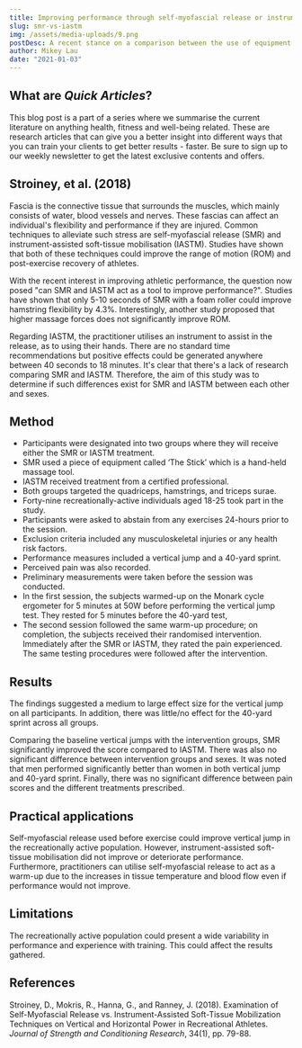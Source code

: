 ```yaml
---
title: Improving performance through self-myofascial release or instrument-assisted soft-tissue mobilisation
slug: smr-vs-iastm
img: /assets/media-uploads/9.png
postDesc: A recent stance on a comparison between the use of equipment such as foam rollers and instrument-assisted manual recipe.
author: Mikey Lau
date: "2021-01-03"
---
```


## What are _Quick Articles_?

This blog post is a part of a series where we summarise the current literature on anything health, fitness and well-being related. These are research articles that can give you a better insight into different ways that you can train your clients to get better results - faster. Be sure to sign up to our weekly newsletter to get the latest exclusive contents and offers.

## Stroiney, et al. (2018)

Fascia is the connective tissue that surrounds the muscles, which mainly consists of water, blood vessels and nerves. These fascias can affect an individual's flexibility and performance if they are injured. Common techniques to alleviate such stress are self-myofascial release (SMR) and instrument-assisted soft-tissue mobilisation (IASTM). Studies have shown that both of these techniques could improve the range of motion (ROM) and post-exercise recovery of athletes.

With the recent interest in improving athletic performance, the question now posed "can SMR and IASTM act as a tool to improve performance?". Studies have shown that only 5-10 seconds of SMR with a foam roller could improve hamstring flexibility by 4.3%. Interestingly, another study proposed that higher massage forces does not significantly improve ROM.

Regarding IASTM, the practitioner utilises an instrument to assist in the release, as to using their hands. There are no standard time recommendations but positive effects could be generated anywhere between 40 seconds to 18 minutes.
It's clear that there's a lack of research comparing SMR and IASTM. Therefore, the aim of this study was to determine if such differences exist for SMR and IASTM between each other and sexes.

## Method

- Participants were designated into two groups where they will receive either the SMR or IASTM treatment.
- SMR used a piece of equipment called ‘The Stick’ which is a hand-held massage tool.
- IASTM received treatment from a certified professional.
- Both groups targeted the quadriceps, hamstrings, and triceps surae.
- Forty-nine recreationally-active individuals aged 18-25 took part in the study.
- Participants were asked to abstain from any exercises 24-hours prior to the session.
- Exclusion criteria included any musculoskeletal injuries or any health risk factors.
- Performance measures included a vertical jump and a 40-yard sprint.
- Perceived pain was also recorded.
- Preliminary measurements were taken before the session was conducted.
- In the first session, the subjects warmed-up on the Monark cycle ergometer for 5 minutes at 50W before performing the vertical jump test. They rested for 5 minutes before the 40-yard test,
- The second session followed the same warm-up procedure; on completion, the subjects received their randomised intervention. Immediately after the SMR or IASTM, they rated the pain experienced. The same testing procedures were followed after the intervention.

## Results

The findings suggested a medium to large effect size for the vertical jump on all participants. In addition, there was little/no effect for the 40-yard sprint across all groups.

Comparing the baseline vertical jumps with the intervention groups, SMR significantly improved the score compared to IASTM. There was also no significant difference between intervention groups and sexes. It was noted that men performed significantly better than women in both vertical jump and 40-yard sprint. Finally, there was no significant difference between pain scores and the different treatments prescribed.

## Practical applications

Self-myofascial release used before exercise could improve vertical jump in the recreationally active population. However, instrument-assisted soft-tissue mobilisation did not improve or deteriorate performance. Furthermore, practitioners can utilise self-myofascial release to act as a warm-up due to the increases in tissue temperature and blood flow even if performance would not improve.

## Limitations

The recreationally active population could present a wide variability in performance and experience with training. This could affect the results gathered.

## References

Stroiney, D., Mokris, R., Hanna, G., and Ranney, J. (2018). Examination of Self-Myofascial Release vs. Instrument-Assisted Soft-Tissue Mobilization Techniques on Vertical and Horizontal Power in Recreational Athletes. _Journal of Strength and Conditioning Research_, 34(1), pp. 79-88.

